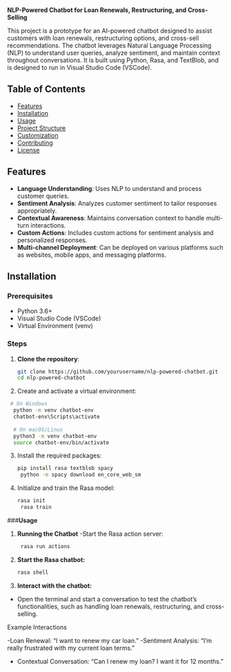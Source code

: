 **NLP-Powered Chatbot for Loan Renewals, Restructuring, and Cross-Selling**

This project is a prototype for an AI-powered chatbot designed to assist customers with loan renewals, restructuring options, and cross-sell recommendations. The chatbot leverages Natural Language Processing (NLP) to understand user queries, analyze sentiment, and maintain context throughout conversations. It is built using Python, Rasa, and TextBlob, and is designed to run in Visual Studio Code (VSCode).

## **Table of Contents**
- [Features](#features)
- [Installation](#installation)
- [Usage](#usage)
- [Project Structure](#project-structure)
- [Customization](#customization)
- [Contributing](#contributing)
- [License](#license)

## **Features**
- **Language Understanding**: Uses NLP to understand and process customer queries.
- **Sentiment Analysis**: Analyzes customer sentiment to tailor responses appropriately.
- **Contextual Awareness**: Maintains conversation context to handle multi-turn interactions.
- **Custom Actions**: Includes custom actions for sentiment analysis and personalized responses.
- **Multi-channel Deployment**: Can be deployed on various platforms such as websites, mobile apps, and messaging platforms.

## **Installation**

### **Prerequisites**
- Python 3.6+
- Visual Studio Code (VSCode)
- Virtual Environment (venv)

### **Steps**
1. **Clone the repository**:
   ```bash
   git clone https://github.com/yourusername/nlp-powered-chatbot.git
   cd nlp-powered-chatbot
   ```
2. Create and activate a virtual environment:
  ```bash
   # On Windows
    python -m venv chatbot-env
    chatbot-env\Scripts\activate
    
    # On macOS/Linux
    python3 -m venv chatbot-env
    source chatbot-env/bin/activate
   ```
3. Install the required packages:
   ```bash
   pip install rasa textblob spacy
    python -m spacy download en_core_web_sm
   ```
4. Initialize and train the Rasa model:
   ```bash
   rasa init
    rasa train
   ```
###**Usage**

1. **Running the Chatbot**
-Start the Rasa action server:
   ```bash
    rasa run actions
    ```
2.	**Start the Rasa chatbot:**
       ```bash
       rasa shell
       ```

4.	**Interact with the chatbot:**
- Open the terminal and start a conversation to test the chatbot’s functionalities, such as handling loan renewals, restructuring, and cross-selling.

Example Interactions

-Loan Renewal: “I want to renew my car loan.”
-Sentiment Analysis: “I’m really frustrated with my current loan terms.”
-	Contextual Conversation: “Can I renew my loan? I want it for 12 months.”


